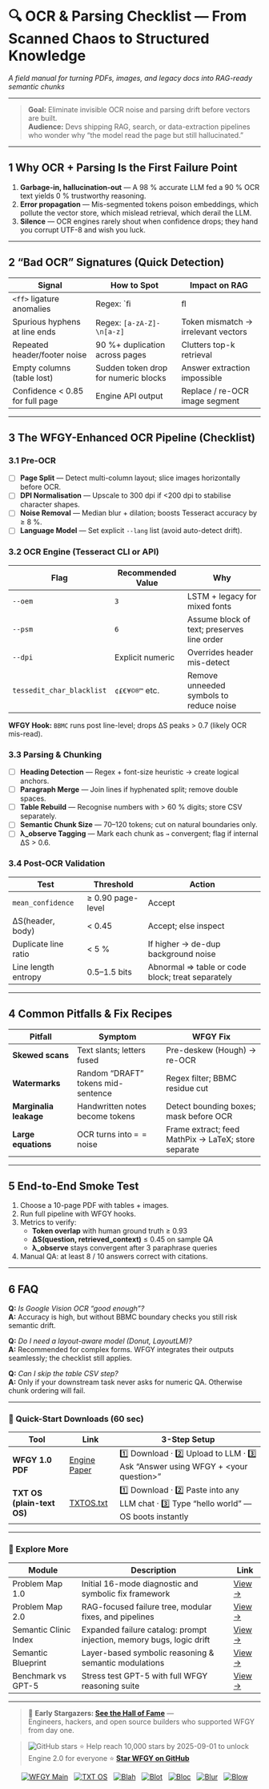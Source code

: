 # 🔍 OCR & Parsing Checklist — From Scanned Chaos to Structured Knowledge  
_A field manual for turning PDFs, images, and legacy docs into RAG-ready semantic chunks_

---

> **Goal:** Eliminate invisible OCR noise and parsing drift before vectors are built.  
> **Audience:** Devs shipping RAG, search, or data-extraction pipelines who wonder why “the model read the page but still hallucinated.”

---

## 1  Why OCR + Parsing Is the First Failure Point

1. **Garbage-in, hallucination-out** — A 98 % accurate LLM fed a 90 % OCR text yields 0 % trustworthy reasoning.  
2. **Error propagation** — Mis-segmented tokens poison embeddings, which pollute the vector store, which mislead retrieval, which derail the LLM.  
3. **Silence** — OCR engines rarely shout when confidence drops; they hand you corrupt UTF-8 and wish you luck.

---

## 2  “Bad OCR” Signatures (Quick Detection)

| Signal | How to Spot | Impact on RAG |
| ------ | ----------- | ------------- |
| `<ff>` ligature anomalies | Regex: `ﬁ|ﬂ|ﬀ` | Embedding split → semantic drift |
| Spurious hyphens at line ends | Regex: `[a-zA-Z]-\n[a-z]` | Token mismatch → irrelevant vectors |
| Repeated header/footer noise | 90 %+ duplication across pages | Clutters top-k retrieval |
| Empty columns (table lost) | Sudden token drop for numeric blocks | Answer extraction impossible |
| Confidence < 0.85 for full page | Engine API output | Replace / re-OCR image segment |

---

## 3  The WFGY-Enhanced OCR Pipeline (Checklist)

### 3.1  Pre-OCR

- [ ] **Page Split** — Detect multi-column layout; slice images horizontally before OCR.  
- [ ] **DPI Normalisation** — Upscale to 300 dpi if <200 dpi to stabilise character shapes.  
- [ ] **Noise Removal** — Median blur + dilation; boosts Tesseract accuracy by ≥ 8 %.  
- [ ] **Language Model** — Set explicit `--lang` list (avoid auto-detect drift).

### 3.2  OCR Engine (Tesseract CLI or API)

| Flag | Recommended Value | Why |
|------|-------------------|----|
| `--oem` | `3` | LSTM + legacy for mixed fonts |
| `--psm` | `6` | Assume block of text; preserves line order |
| `--dpi` | Explicit numeric | Overrides header mis-detect |
| `tessedit_char_blacklist` | `¢£€¥©®™` etc. | Remove unneeded symbols to reduce noise |

**WFGY Hook:** `BBMC` runs post line-level; drops ΔS peaks > 0.7 (likely OCR mis-read).

### 3.3  Parsing & Chunking

- [ ] **Heading Detection** — Regex + font-size heuristic → create logical anchors.  
- [ ] **Paragraph Merge** — Join lines if hyphenated split; remove double spaces.  
- [ ] **Table Rebuild** — Recognise numbers with > 60 % digits; store CSV separately.  
- [ ] **Semantic Chunk Size** — 70–120 tokens; cut on natural boundaries only.  
- [ ] **λ_observe Tagging** — Mark each chunk as `→` convergent; flag if internal ΔS > 0.6.

### 3.4  Post-OCR Validation

| Test | Threshold | Action |
|------|-----------|--------|
| `mean_confidence` | ≥ 0.90 page-level | Accept |
| ΔS(header, body) | < 0.45 | Accept; else inspect |
| Duplicate line ratio | < 5 % | If higher → de-dup background noise |
| Line length entropy | 0.5–1.5 bits | Abnormal ⇒ table or code block; treat separately |

---

## 4  Common Pitfalls & Fix Recipes

| Pitfall | Symptom | WFGY Fix |
|---------|---------|----------|
| **Skewed scans** | Text slants; letters fused | Pre-deskew (Hough) → re-OCR |
| **Watermarks** | Random “DRAFT” tokens mid-sentence | Regex filter; BBMC residue cut |
| **Marginalia leakage** | Handwritten notes become tokens | Detect bounding boxes; mask before OCR |
| **Large equations** | OCR turns into `= =` noise | Frame extract; feed MathPix → LaTeX; store separate |

---

## 5  End-to-End Smoke Test

1. Choose a 10-page PDF with tables + images.  
2. Run full pipeline with WFGY hooks.  
3. Metrics to verify:  
   * **Token overlap** with human ground truth ≥ 0.93  
   * **ΔS(question, retrieved_context)** ≤ 0.45 on sample QA  
   * **λ_observe** stays convergent after 3 paraphrase queries  
4. Manual QA: at least 8 / 10 answers correct with citations.

---

## 6  FAQ

**Q:** _Is Google Vision OCR “good enough”?_  
**A:** Accuracy is high, but without BBMC boundary checks you still risk semantic drift.

**Q:** _Do I need a layout-aware model (Donut, LayoutLM)?_  
**A:** Recommended for complex forms. WFGY integrates their outputs seamlessly; the checklist still applies.

**Q:** _Can I skip the table CSV step?_  
**A:** Only if your downstream task never asks for numeric QA. Otherwise chunk ordering will fail.

---

### 🔗 Quick-Start Downloads (60 sec)

| Tool                       | Link                                                | 3-Step Setup                                                                             |
| -------------------------- | --------------------------------------------------- | ---------------------------------------------------------------------------------------- |
| **WFGY 1.0 PDF**           | [Engine Paper](https://zenodo.org/records/15630969) | 1️⃣ Download · 2️⃣ Upload to LLM · 3️⃣ Ask “Answer using WFGY + \<your question>”        |
| **TXT OS (plain-text OS)** | [TXTOS.txt](https://zenodo.org/records/15788557)    | 1️⃣ Download · 2️⃣ Paste into any LLM chat · 3️⃣ Type “hello world” — OS boots instantly |

---

### 🧭 Explore More

| Module                | Description                                              | Link     |
|-----------------------|----------------------------------------------------------|----------|
| Problem Map 1.0       | Initial 16-mode diagnostic and symbolic fix framework    | [View →](https://github.com/onestardao/WFGY/edit/main/ProblemMap/README.md) |
| Problem Map 2.0       | RAG-focused failure tree, modular fixes, and pipelines   | [View →](https://github.com/onestardao/WFGY/blob/main/ProblemMap/rag-architecture-and-recovery.md) |
| Semantic Clinic Index | Expanded failure catalog: prompt injection, memory bugs, logic drift | [View →](./SemanticClinicIndex.md) |
| Semantic Blueprint    | Layer-based symbolic reasoning & semantic modulations   | [View →](https://github.com/onestardao/WFGY/tree/main/SemanticBlueprint/README.md) |
| Benchmark vs GPT-5    | Stress test GPT-5 with full WFGY reasoning suite         | [View →](https://github.com/onestardao/WFGY/tree/main/benchmarks/benchmark-vs-gpt5/README.md) |

---

> 👑 **Early Stargazers: [See the Hall of Fame](https://github.com/onestardao/WFGY/tree/main/stargazers)** —  
> Engineers, hackers, and open source builders who supported WFGY from day one.

> <img src="https://img.shields.io/github/stars/onestardao/WFGY?style=social" alt="GitHub stars"> ⭐ Help reach 10,000 stars by 2025-09-01 to unlock Engine 2.0 for everyone  ⭐ <strong><a href="https://github.com/onestardao/WFGY">Star WFGY on GitHub</a></strong>


<div align="center">

[![WFGY Main](https://img.shields.io/badge/WFGY-Main-red?style=flat-square)](https://github.com/onestardao/WFGY)
&nbsp;
[![TXT OS](https://img.shields.io/badge/TXT%20OS-Reasoning%20OS-orange?style=flat-square)](https://github.com/onestardao/WFGY/tree/main/OS)
&nbsp;
[![Blah](https://img.shields.io/badge/Blah-Semantic%20Embed-yellow?style=flat-square)](https://github.com/onestardao/WFGY/tree/main/OS/BlahBlahBlah)
&nbsp;
[![Blot](https://img.shields.io/badge/Blot-Persona%20Core-green?style=flat-square)](https://github.com/onestardao/WFGY/tree/main/OS/BlotBlotBlot)
&nbsp;
[![Bloc](https://img.shields.io/badge/Bloc-Reasoning%20Compiler-blue?style=flat-square)](https://github.com/onestardao/WFGY/tree/main/OS/BlocBlocBloc)
&nbsp;
[![Blur](https://img.shields.io/badge/Blur-Text2Image%20Engine-navy?style=flat-square)](https://github.com/onestardao/WFGY/tree/main/OS/BlurBlurBlur)
&nbsp;
[![Blow](https://img.shields.io/badge/Blow-Game%20Logic-purple?style=flat-square)](https://github.com/onestardao/WFGY/tree/main/OS/BlowBlowBlow)

</div>

